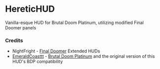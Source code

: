 # HereticHUD
Vanilla-esque HUD for Brutal Doom Platinum, utilizing modified Final Doomer panels

### Credits
* NightFright - [Final Doomer](https://www.dropbox.com/s/jraavt0qcvtvyax/FDCredits.txt) Extended HUDs
* [EmeraldCoasttt](https://github.com/EmeraldCoasttt) - [Brutal Doom Platinum](https://github.com/EmeraldCoasttt/BrutalDoomPlatinum) and the original version of this HUD's BDP compatibility
